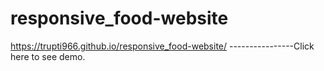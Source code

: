 # responsive_food-website
https://trupti966.github.io/responsive_food-website/ ----------------Click here to see demo.

